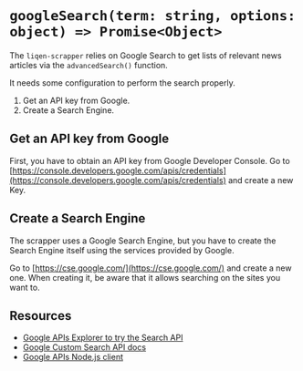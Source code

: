 # `googleSearch(term: string, options: object) => Promise<Object>`

The `liqen-scrapper` relies on Google Search to get lists of relevant news articles via the `advancedSearch()` function.

It needs some configuration to perform the search properly.

1. Get an API key from Google.
2. Create a Search Engine.

## Get an API key from Google

First, you have to obtain an API key from Google Developer Console. Go to [https://console.developers.google.com/apis/credentials](https://console.developers.google.com/apis/credentials) and create a new Key.

## Create a Search Engine

The scrapper uses a Google Search Engine, but you have to create the Search Engine itself using the services provided by Google.

Go to [https://cse.google.com/](https://cse.google.com/) and create a new one. When creating it, be aware that it allows searching on the sites you want to.

## Resources

- [Google APIs Explorer to try the Search API](https://developers.google.com/apis-explorer/#p/customsearch/v1/search.cse.list)
- [Google Custom Search API docs](https://developers.google.com/custom-search/json-api/v1/overview)
- [Google APIs Node.js client](https://github.com/google/google-api-nodejs-client/)
